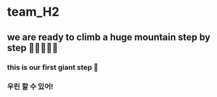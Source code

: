 # team_H2

## we are ready to climb a huge mountain step by step  🤗🤗🤗🤗🤗

### this is our first giant step 🦵

### 우린 할 수 있어!
